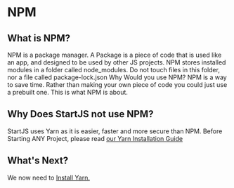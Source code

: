 # NPM

## What is NPM?

NPM is a package manager. A Package is a piece of code that is used like an app, and designed to be used by other JS projects.
NPM stores installed modules in a folder called node_modules. Do not touch files in this folder, nor a file called package-lock.json
Why Would you use NPM? NPM is a way to save time. Rather than making your own piece of code you could just use a prebuilt one. This is what NPM is about.

## Why Does StartJS not use NPM?

StartJS uses Yarn as it is easier, faster and more secure than NPM. 
Before Starting ANY Project, please read [our Yarn Installation Guide](npm/yarn.md)

## What's Next?

We now need to [Install Yarn.](npm/yarn.md)